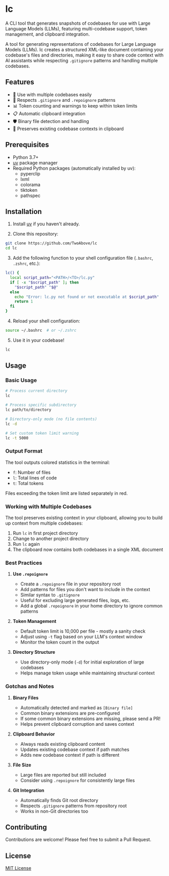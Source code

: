 # lc
A CLI tool that generates snapshots of codebases for use with Large Language Models (LLMs), featuring multi-codebase support, token management, and clipboard integration.

A tool for generating representations of codebases for Large Language Models (LLMs). lc creates a structured XML-like document containing your codebase's files and directories, making it easy to share code context with AI assistants while respecting `.gitignore` patterns and handling multiple codebases.

## Features

- 🌳 Use with multiple codebases easily
- 🚫 Respects `.gitignore` and `.repoignore` patterns
- 📊 Token counting and warnings to keep within token limits
- 📋 Automatic clipboard integration
- 🛡️ Binary file detection and handling
- 💾 Preserves existing codebase contexts in clipboard

## Prerequisites

- Python 3.7+
- [uv](https://github.com/astral-sh/uv) package manager
- Required Python packages (automatically installed by uv):
  - pyperclip
  - lxml
  - colorama
  - tiktoken
  - pathspec

## Installation

1. Install [uv](https://github.com/astral-sh/uv) if you haven't already.

2. Clone this repository:
```bash
git clone https://github.com/TwoAbove/lc
cd lc
```

3. Add the following function to your shell configuration file (`.bashrc`, `.zshrc`, etc.):
```bash
lc() {
  local script_path="<PATH>/<TO>/lc.py"
  if [ -x "$script_path" ]; then
    "$script_path" "$@"
  else
    echo "Error: lc.py not found or not executable at $script_path"
    return 1
  fi
}
```

4. Reload your shell configuration:
```bash
source ~/.bashrc  # or ~/.zshrc
```

5. Use it in your codebase!
```bash
lc
```

## Usage

### Basic Usage

```bash
# Process current directory
lc

# Process specific subdirectory
lc path/to/directory

# Directory-only mode (no file contents)
lc -d

# Set custom token limit warning
lc -t 5000
```

### Output Format

The tool outputs colored statistics in the terminal:
- `f`: Number of files
- `l`: Total lines of code
- `t`: Total tokens

Files exceeding the token limit are listed separately in red.

### Working with Multiple Codebases

The tool preserves existing context in your clipboard, allowing you to build up context from multiple codebases:

1. Run `lc` in first project directory
2. Change to another project directory
3. Run `lc` again
4. The clipboard now contains both codebases in a single XML document

### Best Practices

1. **Use `.repoignore`**
   - Create a `.repoignore` file in your repository root
   - Add patterns for files you don't want to include in the context
   - Similar syntax to `.gitignore`
   - Useful for excluding large generated files, logs, etc.
   - Add a global `.repoignore` in your home directory to ignore common patterns

2. **Token Management**
   - Default token limit is 10,000 per file - mostly a sanity check
   - Adjust using `-t` flag based on your LLM's context window
   - Monitor the token count in the output

3. **Directory Structure**
   - Use directory-only mode (`-d`) for initial exploration of large codebases
   - Helps manage token usage while maintaining structural context

### Gotchas and Notes

1. **Binary Files**
   - Automatically detected and marked as `[Binary file]`
   - Common binary extensions are pre-configured
   - If some common binary extensions are missing, please send a PR!
   - Helps prevent clipboard corruption and saves context

2. **Clipboard Behavior**
   - Always reads existing clipboard content
   - Updates existing codebase context if path matches
   - Adds new codebase context if path is different

3. **File Size**
   - Large files are reported but still included
   - Consider using `.repoignore` for consistently large files

4. **Git Integration**
   - Automatically finds Git root directory
   - Respects `.gitignore` patterns from repository root
   - Works in non-Git directories too

## Contributing

Contributions are welcome! Please feel free to submit a Pull Request.

## License

[MIT License](LICENSE)
